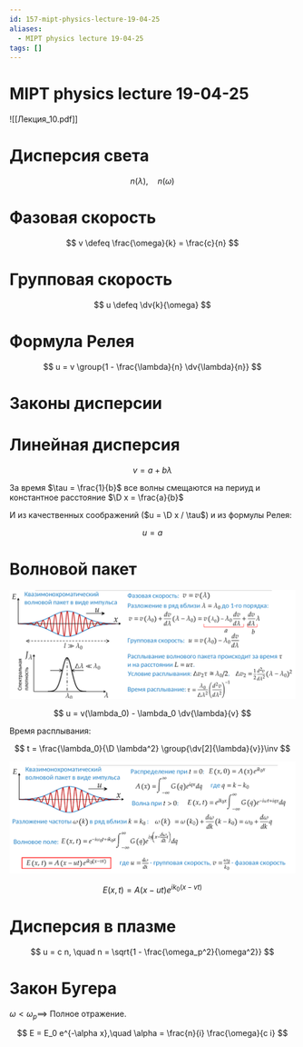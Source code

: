 ```yaml
---
id: 157-mipt-physics-lecture-19-04-25
aliases:
  - MIPT physics lecture 19-04-25
tags: []
---
```


# MIPT physics lecture 19-04-25

![[Лекция_10.pdf]]

# Дисперсия света

$$
n(\lambda),\quad n(\omega)
$$

# Фазовая скорость

$$
v \defeq \frac{\omega}{k} = \frac{c}{n}
$$

# Групповая скорость

$$
u \defeq \dv{k}{\omega}
$$

# Формула Релея

$$
u = v \group{1 - \frac{\lambda}{n} \dv{\lambda}{n}}
$$

# Законы дисперсии

# Линейная дисперсия

$$
v = a + b \lambda
$$

За время $\tau = \frac{1}{b}$ все волны смещаются на периуд и константное расстояние $\D x = \frac{a}{b}$

И из качественных соображений ($u = \D x / \tau$) и из формулы Релея:

$$
u = a
$$

# Волновой пакет

![19-04-25_11-20-50_491.png](assets/imgs/19-04-25_11-20-50_491.png)

$$
u = v(\lambda_0) - \lambda_0 \dv{\lambda}{v}
$$

Время расплывания:

$$
t = \frac{\lambda_0}{\D \lambda^2} \group{\dv[2]{\lambda}{v}}\inv
$$

![19-04-25_11-49-14_908.png](assets/imgs/19-04-25_11-49-14_908.png)

$$
E(x,t) = A(x - ut) e^{i k_0 (x - vt)}
$$

# Дисперсия в плазме

$$
u = c n, \quad n = \sqrt{1 - \frac{\omega_p^2}{\omega^2}}
$$

# Закон Бугера

$\omega < \omega_p \implies$
Полное отражение.

$$
E = E_0 e^{-\alpha x},\quad \alpha = \frac{n}{i} \frac{\omega}{c i}
$$
